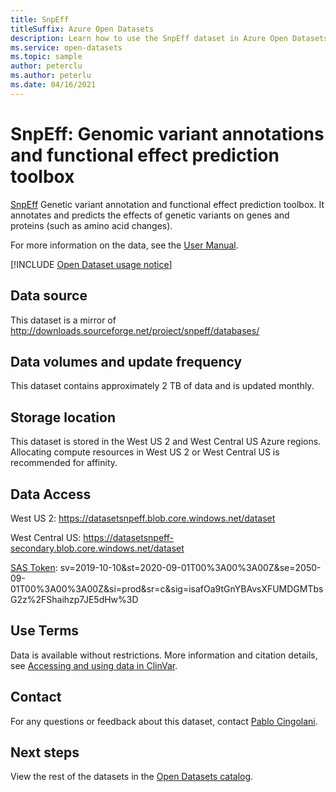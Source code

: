```yaml
---
title: SnpEff
titleSuffix: Azure Open Datasets
description: Learn how to use the SnpEff dataset in Azure Open Datasets.
ms.service: open-datasets
ms.topic: sample
author: peterclu
ms.author: peterlu
ms.date: 04/16/2021
---
```


# SnpEff: Genomic variant annotations and functional effect prediction toolbox

[SnpEff](https://pcingola.github.io/SnpEff/) Genetic variant annotation and functional effect prediction toolbox. It annotates and predicts the effects of genetic variants on genes and proteins (such as amino acid changes).

For more information on the data, see the [User Manual](https://pcingola.github.io/SnpEff/se_introduction/).

[!INCLUDE [Open Dataset usage notice](../../includes/open-datasets-usage-note.md)]

## Data source

This dataset is a mirror of http://downloads.sourceforge.net/project/snpeff/databases/

## Data volumes and update frequency

This dataset contains approximately 2 TB of data and is updated monthly.

## Storage location

This dataset is stored in the West US 2 and West Central US Azure regions. Allocating compute resources in West US 2 or West Central US is recommended for affinity.

## Data Access

West US 2: https://datasetsnpeff.blob.core.windows.net/dataset

West Central US: https://datasetsnpeff-secondary.blob.core.windows.net/dataset

[SAS Token](../storage/common/storage-sas-overview.md): sv=2019-10-10&st=2020-09-01T00%3A00%3A00Z&se=2050-09-01T00%3A00%3A00Z&si=prod&sr=c&sig=isafOa9tGnYBAvsXFUMDGMTbsG2z%2FShaihzp7JE5dHw%3D

## Use Terms
Data is available without restrictions. More information and citation details, see [Accessing and using data in ClinVar](https://pcingola.github.io/SnpEff/SnpEff_manual.html#intro).

## Contact

For any questions or feedback about this dataset, contact [Pablo Cingolani](http://www.linkedin.com/in/pablocingolani).


## Next steps

View the rest of the datasets in the [Open Datasets catalog](dataset-catalog.md).